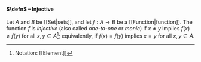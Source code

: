 #### $\defn$ – Injective
Let $A$ and $B$ be [[Set|sets]], and let $f : A \to B$ be a [[Function|function]]. The function $f$ is *injective* (also called *one-to-one* or *monic*) if $x\neq y$ implies $f (x)\neq f (y)$ for all $x, y\in A$[^1]; equivalently, if $f(x)=f(y)$ implies $x=y$ for all $x, y\in A$.

[^1]: Notation: [[Element]]